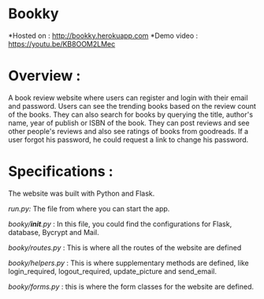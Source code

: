 # Bookky
*Hosted on : http://bookky.herokuapp.com
*Demo video : https://youtu.be/KB8OOM2LMec

# Overview :
A book review website where users can register and login with their email and password.
Users can see the trending books based on the review count of the books. They can also search for books by querying the title, author's name, year of publish or ISBN of the book.
They can post reviews and see other people's reviews and also see ratings of books from goodreads.
If a user forgot his password, he could request a link to change his password.

# Specifications :
The website was built with Python and Flask.

*run.py:*
  The file from where you can start the app.

*booky/__init__.py* :
  In this file, you could find the configurations for Flask, database, Bycrypt and Mail.

*booky/routes.py* :
  This is where all the routes of the website are defined

*booky/helpers.py* :
  This is where supplementary methods are defined, like login_required, logout_required, update_picture and send_email. 
  
*booky/forms.py* :
  this is where the form classes for the website are defined. 
  
